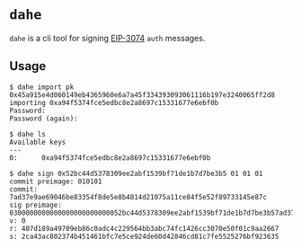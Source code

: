 # `dahe`

`dahe` is a cli tool for signing [EIP-3074](https://eips.ethereum.org/EIPS/eip-3074) `auth` messages.

## Usage

```console
$ dahe import pk 0x45a915e4d060149eb4365960e6a7a45f334393093061116b197e3240065ff2d8
importing 0xa94f5374fce5edbc8e2a8697c15331677e6ebf0b
Password:
Password (again):

$ dahe ls
Available keys
---
0:      0xa94f5374fce5edbc8e2a8697c15331677e6ebf0b

$ dahe sign 0x52bc44d5378309ee2abf1539bf71de1b7d7be3b5 01 01 01
commit preimage: 010101
commit: 7ad37e9ae69046be83354f8de5e8b4814d21075a11ce84f5e52f89733145e87c
sig preimage: 0300000000000000000000000052bc44d5378309ee2abf1539bf71de1b7d7be3b57ad37e9ae69046be83354f8de5e8b4814d21075a11ce84f5e52f89733145e87c
v: 0
r: 407d189a49709eb86c0adc4c229564bb3abc74fc1426cc3070e50f01c9aa2667
s: 2ca43ac802374b451461bfc7e5ce924de60d42846cd81c7fe5525276bf923635
```
